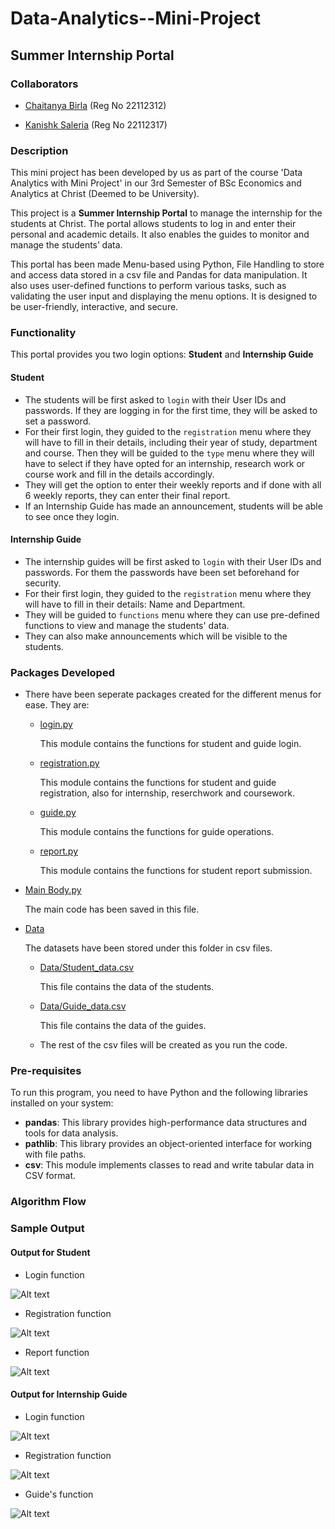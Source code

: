 # Data-Analytics--Mini-Project

## Summer Internship Portal

### Collaborators
* [Chaitanya Birla](https://github.com/chaitanyabirla)  (Reg No 22112312)
  
* [Kanishk Saleria](https://github.com/kanishksaleria)  (Reg No 22112317)

### Description
This mini project has been developed by us as part of the course 'Data Analytics with Mini Project' in our 3rd Semester of BSc Economics and Analytics at Christ (Deemed to be University).

This project is a **Summer Internship Portal** to manage the internship for the students at Christ. The portal allows students to log in and enter their personal and academic details. It also enables the guides to monitor and manage the students’ data.  

This portal has been made Menu-based using Python, File Handling to store and access data stored in a csv file and Pandas for data manipulation. It also uses user-defined functions to perform various tasks, such as validating the user input and displaying the menu options. It is designed to be user-friendly, interactive, and secure.

### Functionality
This portal provides you two login options: **Student** and **Internship Guide**

#### Student
* The students will be first asked to `login` with their User IDs and passwords. If they are logging in for the first time, they will be asked to set a password.
* For their first login, they guided to the `registration` menu where they will have to fill in their details, including their year of study, department and course. Then they will be guided to the `type` menu where they will have to select if they have opted for an internship, research work or course work and fill in the details accordingly.
* They will get the option to enter their weekly reports and if done with all 6 weekly reports, they can enter their final report.
* If an Internship Guide has made an announcement, students will be able to see once they login.

#### Internship Guide
* The internship guides will be first asked to `login` with their User IDs and passwords. For them the passwords have been set beforehand for security.
* For their first login, they guided to the `registration` menu where they will have to fill in their details: Name and Department.
* They will be guided to `functions` menu where they can use pre-defined functions to view and manage the students' data.
* They can also make announcements which will be visible to the students.

### Packages Developed
* There have been seperate packages created for the different menus for ease. They are:
  * [login.py](https://github.com/kanishksaleria/Data-Analytics--Mini-Project/blob/main/login.py)

    This module contains the functions for student and guide login.
  * [registration.py](https://github.com/kanishksaleria/Data-Analytics--Mini-Project/blob/main/registration.py)
  
    This module contains the functions for student and guide registration, also for internship, reserchwork and coursework.
  * [guide.py](https://github.com/kanishksaleria/Data-Analytics--Mini-Project/blob/main/guide.py)

    This module contains the functions for guide operations.
  * [report.py](https://github.com/kanishksaleria/Data-Analytics--Mini-Project/blob/main/report.py)

    This module contains the functions for student report submission. 
* [Main Body.py](https://github.com/kanishksaleria/Data-Analytics--Mini-Project/blob/main/Main%20Body.py)

  The main code has been saved in this file.
* [Data](https://github.com/kanishksaleria/Data-Analytics--Mini-Project/tree/main/Data)

  The datasets have been stored under this folder in csv files.
  * [Data/Student_data.csv](https://github.com/kanishksaleria/Data-Analytics--Mini-Project/blob/main/Data/Student_data.csv)

    This file contains the data of the students.
  * [Data/Guide_data.csv](https://github.com/kanishksaleria/Data-Analytics--Mini-Project/blob/main/Data/Guide_data.csv)
  
    This file contains the data of the guides.
  * The rest of the csv files will be created as you run the code.
  
### Pre-requisites 
To run this program, you need to have Python and the following libraries installed on your system:
* **pandas**: This library provides high-performance data structures and tools for data analysis.
* **pathlib**: This library provides an object-oriented interface for working with file paths.
* **csv**: This module implements classes to read and write tabular data in CSV format.

### Algorithm Flow


### Sample Output
#### Output for Student 
* Login function
  
![Alt text](Images/image.png)

* Registration function
  
![Alt text](Images/image2.png)

* Report function
  
![Alt text](Images/image3.png)

#### Output for Internship Guide
* Login function
  
![Alt text](Images/image4.png)

* Registration function
  
![Alt text](Images/image5.png)

* Guide's function
  
![Alt text](Images/image6.png)
